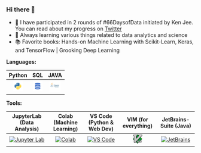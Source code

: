 ### Hi there 👋

- 🔭 I have participated in 2 rounds of #66DaysofData initiated by Ken Jee. You can read about my progress on <a href='https://twitter.com/MarkusM99098101'>Twitter</a>
- 🌱 Always learning various things related to data analytics and science  
- :books: Favorite books: Hands-on Machine Learning with Scikit-Learn, Keras, and TensorFlow | Grooking Deep Learning


**Languages:**  

Python | SQL | JAVA
:---: | :---: | :---: 
[<img alt="Python" width="26px" src="https://raw.githubusercontent.com/github/explore/80688e429a7d4ef2fca1e82350fe8e3517d3494d/topics/python/python.png">](https://www.python.org) | <img alt="SQL" width="26px" src="https://raw.githubusercontent.com/github/explore/80688e429a7d4ef2fca1e82350fe8e3517d3494d/topics/sql/sql.png"> | <img alt="JAVA" width="30px" src="https://raw.githubusercontent.com/github/explore/80688e429a7d4ef2fca1e82350fe8e3517d3494d/topics/java/java.png">


**Tools:**

JupyterLab (Data Analysis) | Colab (Machine Learning) | VS Code (Python & Web Dev) | VIM (for everything) | JetBrains-Suite (Java)
:---: | :---: | :---: | :---: | :---:
[<img alt="Jupyter Lab" width="26px" src="https://miro.medium.com/max/1036/1*FogMIj4gYwp3fTHLZuwavQ.png">](https://jupyter.org) | [<img alt="Colab" width="26px" src="https://colab.research.google.com/img/colab_favicon_256px.png">](https://colab.research.google.com) | [<img alt="VS Code" width="26px" src="https://dashboard.snapcraft.io/site_media/appmedia/2019/05/code_ozwVHSV.png">](https://code.visualstudio.com) | [<img alt="VIM" width="26px" src="https://raw.githubusercontent.com/github/explore/80688e429a7d4ef2fca1e82350fe8e3517d3494d/topics/vim/vim.png">](https://www.jetbrains.com) | [<img alt="JetBrains" width="26px" src="https://www.jetbrains.com/company/brand/img/logo4.svg">](https://www.jetbrains.com)




<!--
**Markinger7/Markinger7** is a ✨ _special_ ✨ repository because its `README.md` (this file) appears on your GitHub profile.

Here are some ideas to get you started:

- 🔭 I’m currently working on ...
- 🌱 I’m currently learning ...
- 👯 I’m looking to collaborate on ...
- 🤔 I’m looking for help with ...
- 💬 Ask me about ...
- 📫 How to reach me: ...
- 😄 Pronouns: ...
- ⚡ Fun fact: ...
-->
